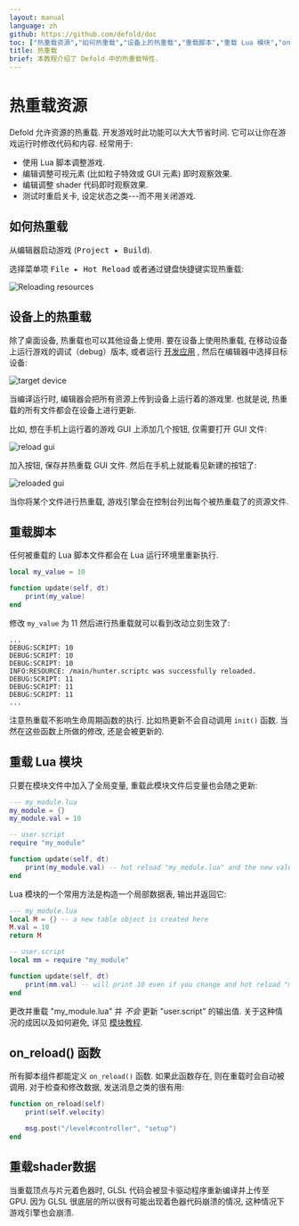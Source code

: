 ```yaml
---
layout: manual
language: zh
github: https://github.com/defold/doc
toc: ["热重载资源","如何热重载","设备上的热重载","重载脚本","重载 Lua 模块","on_reload() 函数"]
title: 热重载
brief: 本教程介绍了 Defold 中的热重载特性.
---
```


# 热重载资源

Defold 允许资源的热重载. 开发游戏时此功能可以大大节省时间. 它可以让你在游戏运行时修改代码和内容. 经常用于:

- 使用 Lua 脚本调整游戏.
- 编辑调整可视元素 (比如粒子特效或 GUI 元素) 即时观察效果.
- 编辑调整 shader 代码即时观察效果.
- 测试时重启关卡, 设定状态之类---而不用关闭游戏.

## 如何热重载

从编辑器启动游戏 (<kbd>Project ▸ Build</kbd>).

选择菜单项 <kbd>File ▸ Hot Reload</kbd> 或者通过键盘快捷键实现热重载:

![Reloading resources](/manuals/images/hot-reload/menu.png)

## 设备上的热重载

除了桌面设备, 热重载也可以其他设备上使用. 要在设备上使用热重载, 在移动设备上运行游戏的调试（debug）版本, 或者运行 [开发应用](/zh/manuals/dev-app) , 然后在编辑器中选择目标设备:

![target device](/manuals/images/hot-reload/target.png)

当编译运行时, 编辑器会把所有资源上传到设备上运行着的游戏里. 也就是说, 热重载的所有文件都会在设备上进行更新.

比如, 想在手机上运行着的游戏 GUI 上添加几个按钮, 仅需要打开 GUI 文件:

![reload gui](/manuals/images/hot-reload/gui.png)

加入按钮, 保存并热重载 GUI 文件. 然后在手机上就能看见新建的按钮了:

![reloaded gui](/manuals/images/hot-reload/gui-reloaded.png)

当你将某个文件进行热重载, 游戏引擎会在控制台列出每个被热重载了的资源文件.

## 重载脚本

任何被重载的 Lua 脚本文件都会在 Lua 运行环境里重新执行.

```lua
local my_value = 10

function update(self, dt)
    print(my_value)
end
```

修改 `my_value` 为 11 然后进行热重载就可以看到改动立刻生效了:

```text
...
DEBUG:SCRIPT: 10
DEBUG:SCRIPT: 10
DEBUG:SCRIPT: 10
INFO:RESOURCE: /main/hunter.scriptc was successfully reloaded.
DEBUG:SCRIPT: 11
DEBUG:SCRIPT: 11
DEBUG:SCRIPT: 11
...
```

注意热重载不影响生命周期函数的执行. 比如热更新不会自动调用 `init()` 函数. 当然在这些函数上所做的修改, 还是会被更新的.

## 重载 Lua 模块

只要在模块文件中加入了全局变量, 重载此模块文件后变量也会随之更新:

```lua
--- my_module.lua
my_module = {}
my_module.val = 10
```

```lua
-- user.script
require "my_module"

function update(self, dt)
    print(my_module.val) -- hot reload "my_module.lua" and the new value will print
end
```

Lua 模块的一个常用方法是构造一个局部数据表, 输出并返回它:

```lua
--- my_module.lua
local M = {} -- a new table object is created here
M.val = 10
return M
```

```lua
-- user.script
local mm = require "my_module"

function update(self, dt)
    print(mm.val) -- will print 10 even if you change and hot reload "my_module.lua"
end
```

更改并重载 "my_module.lua" 并 _不会_ 更新 "user.script" 的输出值. 关于这种情况的成因以及如何避免, 详见 [模块教程](/zh/manuals/modules).

## on_reload() 函数

所有脚本组件都能定义 `on_reload()` 函数. 如果此函数存在, 则在重载时会自动被调用. 对于检查和修改数据, 发送消息之类的很有用:

```lua
function on_reload(self)
    print(self.velocity)

    msg.post("/level#controller", "setup")
end
```

## 重载shader数据

当重载顶点与片元着色器时, GLSL 代码会被显卡驱动程序重新编译并上传至 GPU. 因为 GLSL 很底层的所以很有可能出现着色器代码崩溃的情况, 这种情况下游戏引擎也会崩溃.
